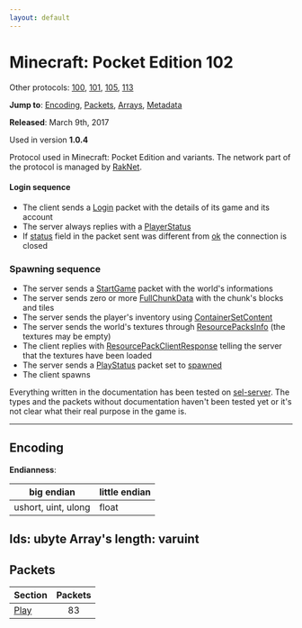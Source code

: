 ```yaml
---
layout: default
---
```


# Minecraft: Pocket Edition 102

Other protocols: [100](./pocket102), [101](./pocket102), [105](./pocket102), [113](./pocket102)

**Jump to**: [Encoding](#encoding), [Packets](#packets), [Arrays](pocket102/arrays), [Metadata](pocket102/metadata)

**Released**: March 9th, 2017

Used in version **1.0.4**

Protocol used in Minecraft: Pocket Edition and variants. The network part of the protocol is managed by [RakNet](../raknet/8.html).

#### Login sequence
+ The client sends a [Login](#play_login) packet with the details of its game and its account
+ The server always replies with a [PlayerStatus](#play_play-status)
+ If [status](#play_play-status_status) field in the packet sent was different from [ok](#play_play-status_status_ok) the connection is closed

### Spawning sequence
+ The server sends a [StartGame](#play_start-game) packet with the world's informations
+ The server sends zero or more [FullChunkData](#play_full-chunk-data) with the chunk's blocks and tiles
+ The server sends the player's inventory using [ContainerSetContent](#play_container-set-content)
+ The server sends the world's textures through [ResourcePacksInfo](#play_resource-packs-info) (the textures may be empty)
+ The client replies with [ResourcePackClientResponse](#play_resource-pack-client-response) telling the server that the textures have been loaded
+ The server sends a [PlayStatus](#play_play-status) packet set to [spawned](#play_play-status_status_spawned)
+ The client spawns

Everything written in the documentation has been tested on [sel-server](https://github.com/sel-project/sel-server). The types and the packets without documentation haven't been tested yet or it's not clear what their real purpose in the game is.

-----
## Encoding

**Endianness**:

big endian | little endian
---|---
ushort, uint, ulong | float
**Ids**: ubyte
**Array's length**: varuint
-----
## Packets

Section | Packets
---|:---:
[Play](pocket102/play) | 83
